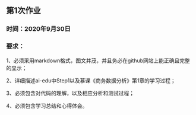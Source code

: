 ## 第1次作业

### 时间：2020年9月30日

### 要求：
1、必须采用markdown格式，图文并茂，并且务必在github网站上能正确且完整的显示；

2、详细描述ai-edu中Step1以及慕课《商务数据分析》第1章的学习过程；

3、必须包含对代码的理解，以及相应分析和测试过程；

4、必须包含学习总结和心得体会。
